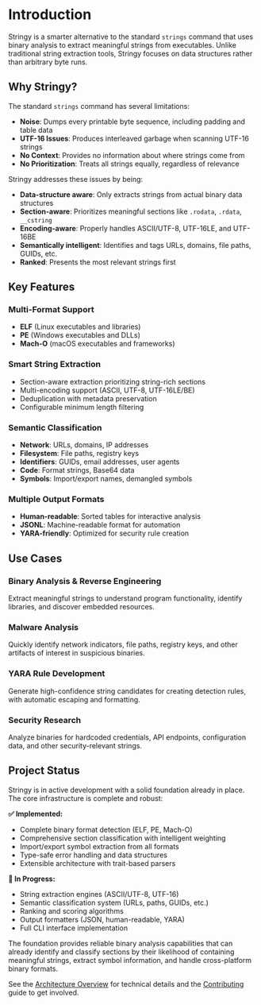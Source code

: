# Introduction

Stringy is a smarter alternative to the standard `strings` command that uses binary analysis to extract meaningful strings from executables. Unlike traditional string extraction tools, Stringy focuses on data structures rather than arbitrary byte runs.

## Why Stringy?

The standard `strings` command has several limitations:

- **Noise**: Dumps every printable byte sequence, including padding and table data
- **UTF-16 Issues**: Produces interleaved garbage when scanning UTF-16 strings
- **No Context**: Provides no information about where strings come from
- **No Prioritization**: Treats all strings equally, regardless of relevance

Stringy addresses these issues by being:

- **Data-structure aware**: Only extracts strings from actual binary data structures
- **Section-aware**: Prioritizes meaningful sections like `.rodata`, `.rdata`, `__cstring`
- **Encoding-aware**: Properly handles ASCII/UTF-8, UTF-16LE, and UTF-16BE
- **Semantically intelligent**: Identifies and tags URLs, domains, file paths, GUIDs, etc.
- **Ranked**: Presents the most relevant strings first

## Key Features

### Multi-Format Support

- **ELF** (Linux executables and libraries)
- **PE** (Windows executables and DLLs)
- **Mach-O** (macOS executables and frameworks)

### Smart String Extraction

- Section-aware extraction prioritizing string-rich sections
- Multi-encoding support (ASCII, UTF-8, UTF-16LE/BE)
- Deduplication with metadata preservation
- Configurable minimum length filtering

### Semantic Classification

- **Network**: URLs, domains, IP addresses
- **Filesystem**: File paths, registry keys
- **Identifiers**: GUIDs, email addresses, user agents
- **Code**: Format strings, Base64 data
- **Symbols**: Import/export names, demangled symbols

### Multiple Output Formats

- **Human-readable**: Sorted tables for interactive analysis
- **JSONL**: Machine-readable format for automation
- **YARA-friendly**: Optimized for security rule creation

## Use Cases

### Binary Analysis & Reverse Engineering

Extract meaningful strings to understand program functionality, identify libraries, and discover embedded resources.

### Malware Analysis

Quickly identify network indicators, file paths, registry keys, and other artifacts of interest in suspicious binaries.

### YARA Rule Development

Generate high-confidence string candidates for creating detection rules, with automatic escaping and formatting.

### Security Research

Analyze binaries for hardcoded credentials, API endpoints, configuration data, and other security-relevant strings.

## Project Status

Stringy is in active development with a solid foundation already in place. The core infrastructure is complete and robust:

**✅ Implemented:**

- Complete binary format detection (ELF, PE, Mach-O)
- Comprehensive section classification with intelligent weighting
- Import/export symbol extraction from all formats
- Type-safe error handling and data structures
- Extensible architecture with trait-based parsers

**🚧 In Progress:**

- String extraction engines (ASCII/UTF-8, UTF-16)
- Semantic classification system (URLs, paths, GUIDs, etc.)
- Ranking and scoring algorithms
- Output formatters (JSON, human-readable, YARA)
- Full CLI interface implementation

The foundation provides reliable binary analysis capabilities that can already identify and classify sections by their likelihood of containing meaningful strings, extract symbol information, and handle cross-platform binary formats.

See the [Architecture Overview](./architecture.md) for technical details and the [Contributing](./contributing.md) guide to get involved.

